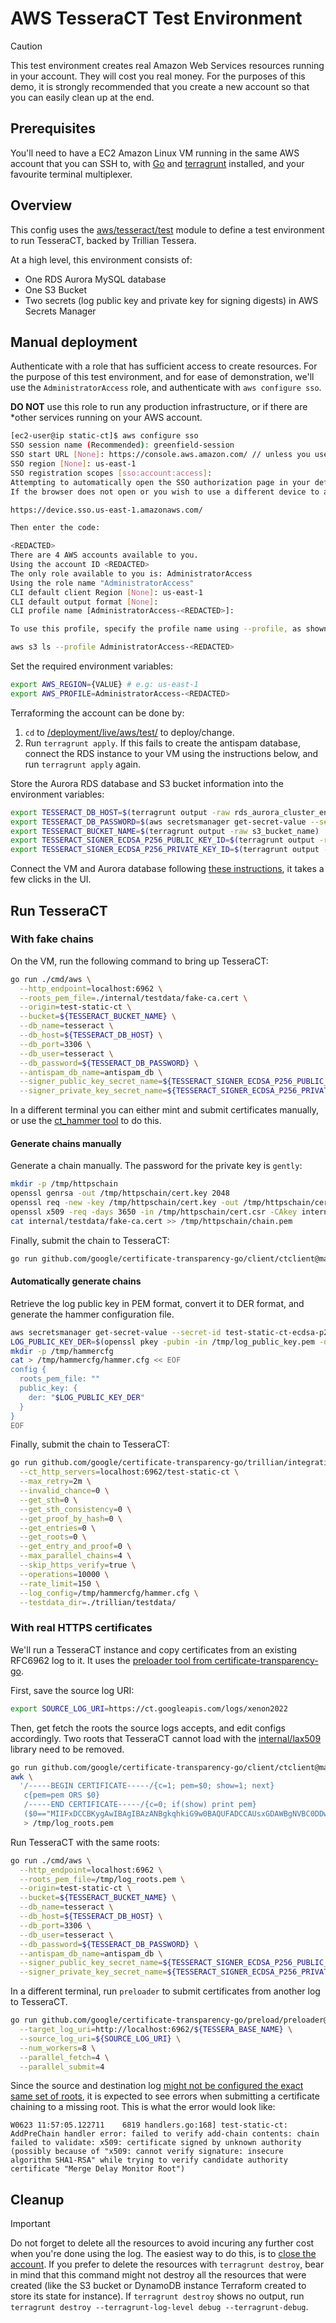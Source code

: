 # AWS TesseraCT Test Environment

> [!CAUTION]
> 
> This test environment creates real Amazon Web Services resources running in your account. They will cost you real money. For the purposes of this demo, it is strongly recommended that you create a new account so that you can easily clean up at the end.

## Prerequisites

You'll need to have a EC2 Amazon Linux VM running in the same AWS account that you can SSH to,
with [Go](https://go.dev/doc/install) and 
[terragrunt](https://terragrunt.gruntwork.io/docs/getting-started/install/) 
installed, and your favourite terminal multiplexer.

## Overview

This config uses the [aws/tesseract/test](/deployment/modules/aws/tesseract/test) module to
define a test environment to run TesseraCT, backed by Trillian Tessera.

At a high level, this environment consists of:
- One RDS Aurora MySQL database
- One S3 Bucket
- Two secrets (log public key and private key for signing digests) in AWS Secrets Manager

## Manual deployment 

Authenticate with a role that has sufficient access to create resources.
For the purpose of this test environment, and for ease of demonstration, we'll use the
`AdministratorAccess` role, and authenticate with `aws configure sso`.

**DO NOT** use this role to run any production infrastructure, or if there are
*other services running on your AWS account.

```sh
[ec2-user@ip static-ct]$ aws configure sso
SSO session name (Recommended): greenfield-session
SSO start URL [None]: https://console.aws.amazon.com/ // unless you use a custom signin console
SSO region [None]: us-east-1
SSO registration scopes [sso:account:access]:
Attempting to automatically open the SSO authorization page in your default browser.
If the browser does not open or you wish to use a different device to authorize this request, open the following URL:

https://device.sso.us-east-1.amazonaws.com/

Then enter the code:

<REDACTED>
There are 4 AWS accounts available to you.
Using the account ID <REDACTED>
The only role available to you is: AdministratorAccess
Using the role name "AdministratorAccess"
CLI default client Region [None]: us-east-1
CLI default output format [None]:
CLI profile name [AdministratorAccess-<REDACTED>]:

To use this profile, specify the profile name using --profile, as shown:

aws s3 ls --profile AdministratorAccess-<REDACTED>
```

Set the required environment variables:

```bash
export AWS_REGION={VALUE} # e.g: us-east-1
export AWS_PROFILE=AdministratorAccess-<REDACTED>
```

Terraforming the account can be done by:
  1. `cd` to [/deployment/live/aws/test/](/deployment/live/aws/test/) to deploy/change.
  2. Run `terragrunt apply`. If this fails to create the antispam database,
  connect the RDS instance to your VM using the instructions below, and run
  `terragrunt apply` again.
  
Store the Aurora RDS database and S3 bucket information into the environment variables:

```sh
export TESSERACT_DB_HOST=$(terragrunt output -raw rds_aurora_cluster_endpoint)
export TESSERACT_DB_PASSWORD=$(aws secretsmanager get-secret-value --secret-id $(terragrunt output -json rds_aurora_cluster_master_user_secret | jq --raw-output .[0].secret_arn) --query SecretString --output text | jq --raw-output .password)
export TESSERACT_BUCKET_NAME=$(terragrunt output -raw s3_bucket_name)
export TESSERACT_SIGNER_ECDSA_P256_PUBLIC_KEY_ID=$(terragrunt output -raw ecdsa_p256_public_key_id)
export TESSERACT_SIGNER_ECDSA_P256_PRIVATE_KEY_ID=$(terragrunt output -raw ecdsa_p256_private_key_id)
```

Connect the VM and Aurora database following [these instructions](https://docs.aws.amazon.com/AWSEC2/latest/UserGuide/tutorial-ec2-rds-option1.html#option1-task3-connect-ec2-instance-to-rds-database), it takes a few clicks in the UI.

## Run TesseraCT

### With fake chains

On the VM, run the following command to bring up TesseraCT:

```bash
go run ./cmd/aws \
  --http_endpoint=localhost:6962 \
  --roots_pem_file=./internal/testdata/fake-ca.cert \
  --origin=test-static-ct \
  --bucket=${TESSERACT_BUCKET_NAME} \
  --db_name=tesseract \
  --db_host=${TESSERACT_DB_HOST} \
  --db_port=3306 \
  --db_user=tesseract \
  --db_password=${TESSERACT_DB_PASSWORD} \
  --antispam_db_name=antispam_db \
  --signer_public_key_secret_name=${TESSERACT_SIGNER_ECDSA_P256_PUBLIC_KEY_ID} \
  --signer_private_key_secret_name=${TESSERACT_SIGNER_ECDSA_P256_PRIVATE_KEY_ID}
```

In a different terminal you can either mint and submit certificates manually, or
use the [ct_hammer
tool](https://github.com/google/certificate-transparency-go/blob/master/trillian/integration/ct_hammer/main.go)
to do this.

#### Generate chains manually

Generate a chain manually. The password for the private key is `gently`:

```bash
mkdir -p /tmp/httpschain
openssl genrsa -out /tmp/httpschain/cert.key 2048
openssl req -new -key /tmp/httpschain/cert.key -out /tmp/httpschain/cert.csr -config=internal/testdata/fake-ca.cfg
openssl x509 -req -days 3650 -in /tmp/httpschain/cert.csr -CAkey internal/testdata/fake-ca.privkey.pem -CA internal/testdata/fake-ca.cert -outform pem -out /tmp/httpschain/chain.pem -provider legacy -provider default
cat internal/testdata/fake-ca.cert >> /tmp/httpschain/chain.pem
```

Finally, submit the chain to TesseraCT:

```bash
go run github.com/google/certificate-transparency-go/client/ctclient@master upload --cert_chain=/tmp/httpschain/chain.pem --skip_https_verify --log_uri=http://localhost:6962/test-static-ct
```

#### Automatically generate chains

Retrieve the log public key in PEM format, convert it to DER format, and generate the hammer configuration file.

```bash
aws secretsmanager get-secret-value --secret-id test-static-ct-ecdsa-p256-public-key --query SecretString --output text > /tmp/log_public_key.pem
LOG_PUBLIC_KEY_DER=$(openssl pkey -pubin -in /tmp/log_public_key.pem -outform DER | xxd -i -c1000 | sed s/\,\ 0/\\\\/g | sed s/^..0x/\\\\x/g)
mkdir -p /tmp/hammercfg
cat > /tmp/hammercfg/hammer.cfg << EOF
config {
  roots_pem_file: ""
  public_key: {
    der: "$LOG_PUBLIC_KEY_DER"
  }
}
EOF
```

Finally, submit the chain to TesseraCT:

```bash
go run github.com/google/certificate-transparency-go/trillian/integration/ct_hammer@master \
  --ct_http_servers=localhost:6962/test-static-ct \
  --max_retry=2m \
  --invalid_chance=0 \
  --get_sth=0 \
  --get_sth_consistency=0 \
  --get_proof_by_hash=0 \
  --get_entries=0 \
  --get_roots=0 \
  --get_entry_and_proof=0 \
  --max_parallel_chains=4 \
  --skip_https_verify=true \
  --operations=10000 \
  --rate_limit=150 \
  --log_config=/tmp/hammercfg/hammer.cfg \
  --testdata_dir=./trillian/testdata/
```

### With real HTTPS certificates

We'll run a TesseraCT instance and copy certificates from an existing RFC6962
log to it.  It uses the [preloader tool from certificate-transparency-go](https://github.com/google/certificate-transparency-go/blob/master/preload/preloader/preloader.go).

First, save the source log URI:

```bash
export SOURCE_LOG_URI=https://ct.googleapis.com/logs/xenon2022
```

Then, get fetch the roots the source logs accepts, and edit configs accordingly.
Two roots that TesseraCT cannot load with the [internal/lax509](/internal/lax509/)
library need to be removed.

```bash
go run github.com/google/certificate-transparency-go/client/ctclient@master get-roots --log_uri=${SRC_LOG_URI} --text=false | \
awk \
  '/-----BEGIN CERTIFICATE-----/{c=1; pem=$0; show=1; next}
   c{pem=pem ORS $0}
   /-----END CERTIFICATE-----/{c=0; if(show) print pem}
   ($0=="MIIFxDCCBKygAwIBAgIBAzANBgkqhkiG9w0BAQUFADCCAUsxGDAWBgNVBC0DDwBT"||$0=="MIIFVjCCBD6gAwIBAgIQ7is969Qh3hSoYqwE893EATANBgkqhkiG9w0BAQUFADCB"){show=0}' \
   > /tmp/log_roots.pem
```

Run TesseraCT with the same roots:

```bash
go run ./cmd/aws \
  --http_endpoint=localhost:6962 \
  --roots_pem_file=/tmp/log_roots.pem \
  --origin=test-static-ct \
  --bucket=${TESSERACT_BUCKET_NAME} \
  --db_name=tesseract \
  --db_host=${TESSERACT_DB_HOST} \
  --db_port=3306 \
  --db_user=tesseract \
  --db_password=${TESSERACT_DB_PASSWORD} \
  --antispam_db_name=antispam_db \
  --signer_public_key_secret_name=${TESSERACT_SIGNER_ECDSA_P256_PUBLIC_KEY_ID} \
  --signer_private_key_secret_name=${TESSERACT_SIGNER_ECDSA_P256_PRIVATE_KEY_ID}
```

In a different terminal, run `preloader` to submit certificates from another log to TesseraCT.

```bash
go run github.com/google/certificate-transparency-go/preload/preloader@master \
  --target_log_uri=http://localhost:6962/${TESSERA_BASE_NAME} \
  --source_log_uri=${SOURCE_LOG_URI} \
  --num_workers=8 \
  --parallel_fetch=4 \
  --parallel_submit=4
```

Since the source and destination log [might not be configured the exact same set of roots](/internal/lax509/README.md#Chains), it is expected to see errors when submitting a certificate chaining to a missing root. This is what the error would look like:

```
W0623 11:57:05.122711    6819 handlers.go:168] test-static-ct: AddPreChain handler error: failed to verify add-chain contents: chain failed to validate: x509: certificate signed by unknown authority (possibly because of "x509: cannot verify signature: insecure algorithm SHA1-RSA" while trying to verify candidate authority certificate "Merge Delay Monitor Root")
```

## Cleanup

> [!IMPORTANT]  
> Do not forget to delete all the resources to avoid incuring any further cost
> when you're done using the log. The easiest way to do this, is to [close the account](https://docs.aws.amazon.com/accounts/latest/reference/manage-acct-closing.html).
> If you prefer to delete the resources with `terragrunt destroy`, bear in mind
> that this command might not destroy all the resources that were created (like
> the S3 bucket or DynamoDB instance Terraform created to store its state for
> instance). If `terragrunt destroy` shows no output, run
> `terragrunt destroy --terragrunt-log-level debug --terragrunt-debug`.
